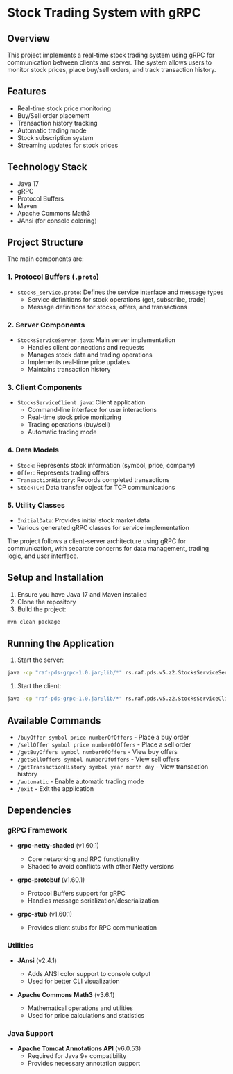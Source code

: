 # Stock Trading System with gRPC

## Overview

This project implements a real-time stock trading system using gRPC for communication between clients and server. The system allows users to monitor stock prices, place buy/sell orders, and track transaction history.

## Features

- Real-time stock price monitoring
- Buy/Sell order placement
- Transaction history tracking
- Automatic trading mode
- Stock subscription system
- Streaming updates for stock prices

## Technology Stack

- Java 17
- gRPC
- Protocol Buffers
- Maven
- Apache Commons Math3
- JAnsi (for console coloring)

## Project Structure

The main components are:

### 1. Protocol Buffers (`.proto`)

- `stocks_service.proto`: Defines the service interface and message types
  - Service definitions for stock operations (get, subscribe, trade)
  - Message definitions for stocks, offers, and transactions

### 2. Server Components

- `StocksServiceServer.java`: Main server implementation
  - Handles client connections and requests
  - Manages stock data and trading operations
  - Implements real-time price updates
  - Maintains transaction history

### 3. Client Components

- `StocksServiceClient.java`: Client application
  - Command-line interface for user interactions
  - Real-time stock price monitoring
  - Trading operations (buy/sell)
  - Automatic trading mode

### 4. Data Models

- `Stock`: Represents stock information (symbol, price, company)
- `Offer`: Represents trading offers
- `TransactionHistory`: Records completed transactions
- `StockTCP`: Data transfer object for TCP communications

### 5. Utility Classes

- `InitialData`: Provides initial stock market data
- Various generated gRPC classes for service implementation

The project follows a client-server architecture using gRPC for communication, with separate concerns for data management, trading logic, and user interface.

## Setup and Installation

1. Ensure you have Java 17 and Maven installed
2. Clone the repository
3. Build the project:

```bash
mvn clean package
```

## Running the Application

1. Start the server:

```bash
java -cp "raf-pds-grpc-1.0.jar;lib/*" rs.raf.pds.v5.z2.StocksServiceServer
```

1. Start the client:

```bash
java -cp "raf-pds-grpc-1.0.jar;lib/*" rs.raf.pds.v5.z2.StocksServiceClient
```

## Available Commands

- `/buyOffer symbol price numberOfOffers` - Place a buy order
- `/sellOffer symbol price numberOfOffers` - Place a sell order
- `/getBuyOffers symbol numberOfOffers` - View buy offers
- `/getSellOffers symbol numberOfOffers` - View sell offers
- `/getTransactionHistory symbol year month day` - View transaction history
- `/automatic` - Enable automatic trading mode
- `/exit` - Exit the application

## Dependencies

### gRPC Framework

- **grpc-netty-shaded** (v1.60.1)
  - Core networking and RPC functionality
  - Shaded to avoid conflicts with other Netty versions

- **grpc-protobuf** (v1.60.1)
  - Protocol Buffers support for gRPC
  - Handles message serialization/deserialization

- **grpc-stub** (v1.60.1)
  - Provides client stubs for RPC communication

### Utilities

- **JAnsi** (v2.4.1)
  - Adds ANSI color support to console output
  - Used for better CLI visualization

- **Apache Commons Math3** (v3.6.1)
  - Mathematical operations and utilities
  - Used for price calculations and statistics

### Java Support

- **Apache Tomcat Annotations API** (v6.0.53)
  - Required for Java 9+ compatibility
  - Provides necessary annotation support
